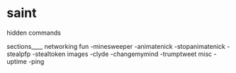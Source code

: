 # saint
hidden commands

sections____
networking
fun
-minesweeper
-animatenick
-stopanimatenick
-stealpfp
-stealtoken
images
-clyde <text>
-changemymind <text>
-trumptweet <text>
misc
-uptime
-ping


